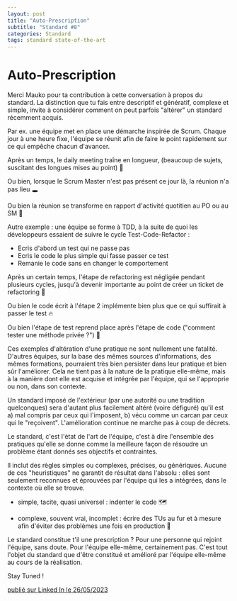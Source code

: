 ```yaml
---
layout: post
title: "Auto-Prescription"
subtitle: "Standard #8"
categories: Standard
tags: standard state-of-the-art
---
```

# Auto-Prescription


Merci Mauko pour ta contribution à cette conversation à propos du standard. La distinction que tu fais entre descriptif et génératif, complexe et simple, invite à considérer comment on peut parfois "altérer" un standard récemment acquis.
<!--more-->

Par ex. une équipe met en place une démarche inspirée de Scrum. Chaque jour à une heure fixe, l'équipe se réunit afin de faire le point rapidement sur ce qui empêche chacun d'avancer.

Après un temps, le daily meeting traîne en longueur, (beaucoup de sujets, suscitant des longues mises au point) 🥱

Ou bien, lorsque le Scrum Master n'est pas présent ce jour là, la réunion n'a pas lieu 🕳

Ou bien la réunion se transforme en rapport d'activité quotitien au PO ou au SM 🧐

Autre exemple : une équipe se forme à TDD, à la suite de quoi les développeurs essaient de suivre le cycle Test-Code-Refactor :

- Ecris d'abord un test qui ne passe pas
- Ecris le code le plus simple qui fasse passer ce test
- Remanie le code sans en changer le comportement

Après un certain temps, l'étape de refactoring est négligée pendant plusieurs cycles, jusqu'à devenir importante au point de créer un ticket de refactoring 🧻

Ou bien le code écrit à l'étape 2 implémente bien plus que ce qui suffirait à passer le test 🔥

Ou bien l'étape de test reprend place après l'étape de code ("comment tester une méthode privée ?") 🔄

Ces exemples d'altération d'une pratique ne sont nullement une fatalité. D'autres équipes, sur la base des mêmes sources d'informations, des mêmes formations, pourraient très bien persister dans leur pratique et bien sûr l'améliorer. Cela ne tient pas à la nature de la pratique elle-même, mais à la manière dont elle est acquise et intégrée par l'équipe, qui se l'approprie ou non, dans son contexte.

Un standard imposé de l'extérieur (par une autorité ou une tradition quelconques) sera d'autant plus facilement altéré (voire défiguré) qu'il est a) mal compris par ceux qui l'imposent, b) vécu comme un carcan par ceux qui le "reçoivent". L'amélioration continue ne marche pas à coup de décrets.

Le standard, c'est l'état de l'art de l'équipe, c'est à dire l'ensemble des pratiques qu'elle se donne comme la meilleure façon de résoudre un problème étant donnés ses objectifs et contraintes.

Il inclut des règles simples ou complexes, précises, ou génériques. Aucune de ces "heuristiques" ne garantit de résultat dans l'absolu : elles sont seulement reconnues et éprouvées par l'équipe qui les a intégrées, dans le contexte où elle se trouve.

- simple, tacite, quasi universel : indenter le code 🗺

- complexe, souvent vrai, incomplet : écrire des TUs au fur et à mesure afin d'éviter des problèmes une fois en production 🧯

Le standard constitue t'il une prescription ? Pour une personne qui rejoint l'équipe, sans doute. Pour l'équipe elle-même, certainement pas. C'est tout l'objet du standard que d'être constitué et amélioré par l'équipe elle-même au cours de la réalisation.

Stay Tuned !

[publié sur Linked In le 26/05/2023](https://www.linkedin.com/posts/christophe-thibaut-35b4657_ameliorationcontinue-standard-activity-7067733226080886784-ghsR?utm_source=share&utm_medium=member_desktop)
